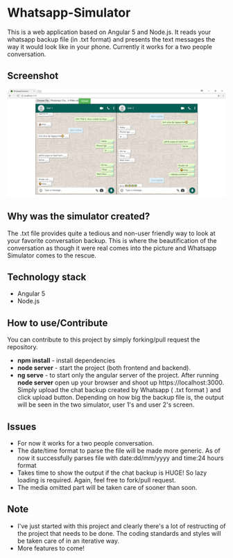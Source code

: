# Whatsapp-Simulator
This is a web application based on Angular 5 and Node.js. It reads your whatsapp backup file (in .txt format) and presents the text messages the way it would look like in your phone. Currently it works for a two people conversation.

## Screenshot
<img src="/screenshots/Screenshot_1.png" alt="Welcome screen" width="800">

## Why was the simulator created?
The .txt file provides quite a tedious and non-user friendly way to look at your favorite conversation backup. This is where the beautification of the conversation as though it were real comes into the picture and Whatsapp Simulator comes to the rescue.

## Technology stack
* Angular 5
* Node.js

## How to use/Contribute
You can contribute to this project by simply forking/pull request the repository.
* **npm install** - install dependencies
* **node server** - start the project (both frontend and backend).
* **ng serve** - to start only the angular server of the project.
After running **node server** open up your browser and shoot up https://localhost:3000.
Simply upload the chat backup created by Whatsapp ( .txt format ) and click upload button. Depending on how big the backup file is, the output will be seen in the two simulator, user 1's and user 2's screen.

## Issues
* For now it works for a two people conversation.
* The date/time format to parse the file will be made more generic. As of now it successfully parses file with date:dd/mm/yyyy and time:24 hours format
* Takes time to show the output if the chat backup is HUGE! So lazy loading is required. Again, feel free to fork/pull request.
* The media omitted part will be taken care of sooner than soon.

## Note
* I've just started with this project and clearly there's a lot of restructing of the project that needs to be done. The coding standards and styles will be taken care of in an iterative way.
* More features to come!
